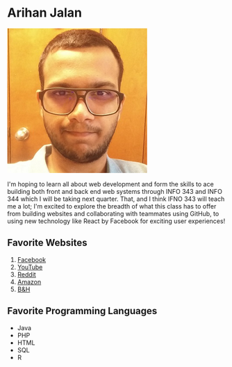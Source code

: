# Arihan Jalan

![Arihan Jalan's selfie](selfie.jpg)

<p>I'm hoping to learn all about web development and form the skills to ace building both front and back end web systems through INFO 343 and INFO 344 which I will be taking next quarter. That, and I think IFNO 343 will teach me a lot; I'm excited to explore the breadth of what this class has to offer from building websites and collaborating with teammates using GitHub, to using new technology like React by Facebook for exciting user experiences!</p>

## Favorite Websites
1. [Facebook](https://www.facebook.com/)
2. [YouTube](https://www.youtube.com/)
3. [Reddit](https://www.reddit.com/)
4. [Amazon](https://www.amazon.com/)
5. [B&H](https://www.bhphotovideo.com/)

## Favorite Programming Languages
* Java
* PHP
* HTML
* SQL
* R

